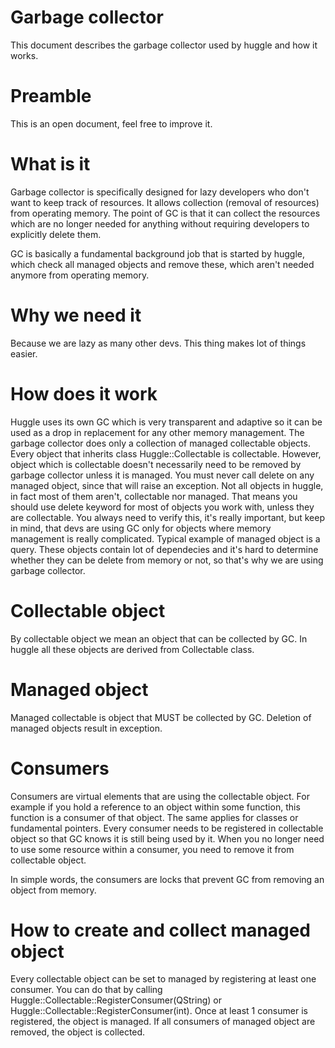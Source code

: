 Garbage collector
===================

This document describes the garbage collector used by huggle and how it works.

Preamble
==========

This is an open document, feel free to improve it.

What is it
===========

Garbage collector is specifically designed for lazy developers who don't want to keep track of resources. It allows collection (removal of resources) from operating memory. The point of GC is that it can collect the resources which are no longer needed for anything without requiring developers to explicitly delete them.

GC is basically a fundamental background job that is started by huggle, which check all managed objects and remove these, which aren't needed anymore from operating memory.

Why we need it
================

Because we are lazy as many other devs. This thing makes lot of things easier.

How does it work
==================

Huggle uses its own GC which is very transparent and adaptive so it can be used as a drop in replacement for any other memory management. The garbage collector does only a collection of managed collectable objects. Every object that inherits class Huggle::Collectable is collectable. However, object which is collectable doesn't necessarily need to be removed by garbage collector unless it is managed. You must never call delete on any managed object, since that will raise an exception. Not all objects in huggle, in fact most of them aren't, collectable nor managed. That means you should use delete keyword for most of objects you work with, unless they are collectable. You always need to verify this, it's really important, but keep in mind, that devs are using GC only for objects where memory management is really complicated. Typical example of managed object is a query. These objects contain lot of dependecies and it's hard to determine whether they can be delete from memory or not, so that's why we are using garbage collector.

Collectable object
====================

By collectable object we mean an object that can be collected by GC. In huggle all these objects are derived from Collectable class.

Managed object
================

Managed collectable is object that MUST be collected by GC. Deletion of managed objects result in exception.

Consumers
============

Consumers are virtual elements that are using the collectable object. For example if you hold a reference to an object within some function, this function is a consumer of that object. The same applies for classes or fundamental pointers. Every consumer needs to be registered in collectable object so that GC knows it is still being used by it. When you no longer need to use some resource within a consumer, you need to remove it from collectable object.

In simple words, the consumers are locks that prevent GC from removing an object from memory.

How to create and collect managed object
=========================================

Every collectable object can be set to managed by registering at least one consumer. You can do that by calling Huggle::Collectable::RegisterConsumer(QString) or Huggle::Collectable::RegisterConsumer(int). Once at least 1 consumer is registered, the object is managed. If all consumers of managed object are removed, the object is collected.
